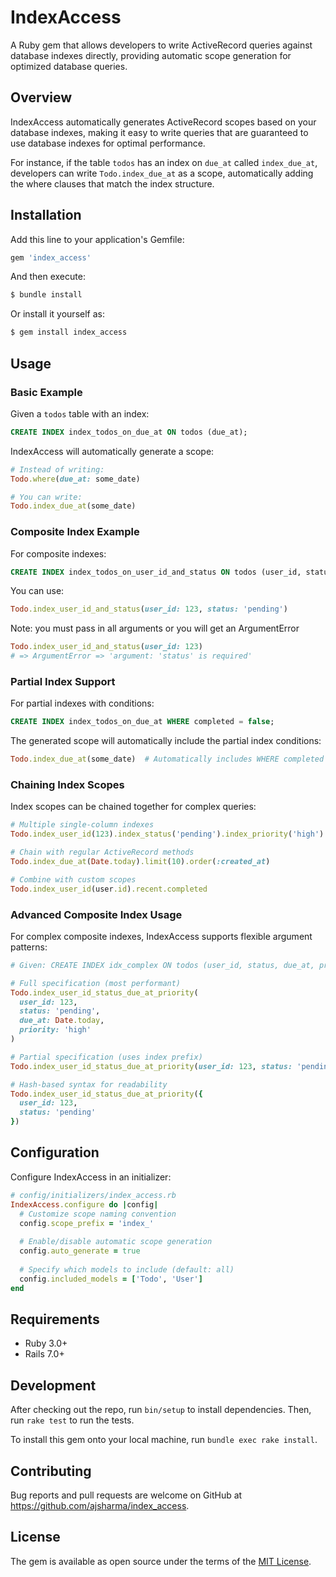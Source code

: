 # IndexAccess

A Ruby gem that allows developers to write ActiveRecord queries against database indexes directly, providing automatic scope generation for optimized database queries.

## Overview

IndexAccess automatically generates ActiveRecord scopes based on your database indexes, making it easy to write queries that are guaranteed to use database indexes for optimal performance.

For instance, if the table `todos` has an index on `due_at` called `index_due_at`, developers can write `Todo.index_due_at` as a scope, automatically adding the where clauses that match the index structure.

## Installation

Add this line to your application's Gemfile:

```ruby
gem 'index_access'
```

And then execute:

```bash
$ bundle install
```

Or install it yourself as:

```bash
$ gem install index_access
```

## Usage

### Basic Example

Given a `todos` table with an index:

```sql
CREATE INDEX index_todos_on_due_at ON todos (due_at);
```

IndexAccess will automatically generate a scope:

```ruby
# Instead of writing:
Todo.where(due_at: some_date)

# You can write:
Todo.index_due_at(some_date)
```

### Composite Index Example

For composite indexes:

```sql
CREATE INDEX index_todos_on_user_id_and_status ON todos (user_id, status);
```

You can use:

```ruby
Todo.index_user_id_and_status(user_id: 123, status: 'pending')
```

Note: you must pass in all arguments or you will get an ArgumentError

```ruby
Todo.index_user_id_and_status(user_id: 123)
# => ArgumentError => 'argument: 'status' is required'
````

### Partial Index Support

For partial indexes with conditions:

```sql
CREATE INDEX index_todos_on_due_at WHERE completed = false;
```

The generated scope will automatically include the partial index conditions:

```ruby
Todo.index_due_at(some_date)  # Automatically includes WHERE completed = false
```

### Chaining Index Scopes

Index scopes can be chained together for complex queries:

```ruby
# Multiple single-column indexes
Todo.index_user_id(123).index_status('pending').index_priority('high')

# Chain with regular ActiveRecord methods
Todo.index_due_at(Date.today).limit(10).order(:created_at)

# Combine with custom scopes
Todo.index_user_id(user.id).recent.completed
```

### Advanced Composite Index Usage

For complex composite indexes, IndexAccess supports flexible argument patterns:

```ruby
# Given: CREATE INDEX idx_complex ON todos (user_id, status, due_at, priority)

# Full specification (most performant)
Todo.index_user_id_status_due_at_priority(
  user_id: 123, 
  status: 'pending', 
  due_at: Date.today, 
  priority: 'high'
)

# Partial specification (uses index prefix)
Todo.index_user_id_status_due_at_priority(user_id: 123, status: 'pending')

# Hash-based syntax for readability
Todo.index_user_id_status_due_at_priority({
  user_id: 123,
  status: 'pending'
})
```

## Configuration

Configure IndexAccess in an initializer:

```ruby
# config/initializers/index_access.rb
IndexAccess.configure do |config|
  # Customize scope naming convention
  config.scope_prefix = 'index_'
  
  # Enable/disable automatic scope generation
  config.auto_generate = true
  
  # Specify which models to include (default: all)
  config.included_models = ['Todo', 'User']
end
```

## Requirements

- Ruby 3.0+
- Rails 7.0+

## Development

After checking out the repo, run `bin/setup` to install dependencies. Then, run `rake test` to run the tests.

To install this gem onto your local machine, run `bundle exec rake install`.

## Contributing

Bug reports and pull requests are welcome on GitHub at https://github.com/ajsharma/index_access.

## License

The gem is available as open source under the terms of the [MIT License](https://opensource.org/licenses/MIT).

